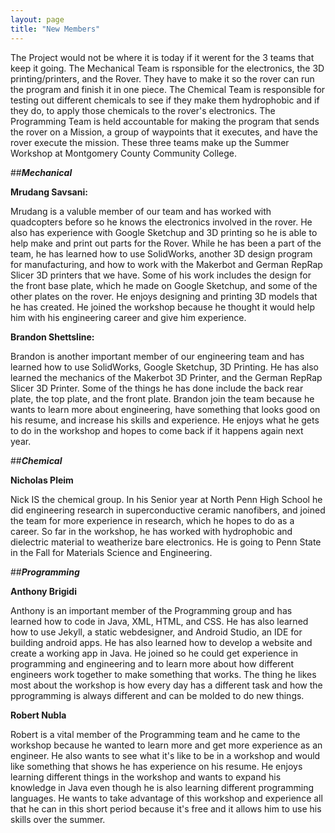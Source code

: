 ```yaml
---
layout: page
title: "New Members"
---
```


The Project would not be where it is today if it werent for the 3 teams that keep it going. The Mechanical Team is rsponsible for the electronics, the 3D printing/printers, and the Rover. They have to make it so the rover can run the program and
finish it in one piece. The Chemical Team is responsible for testing out different chemicals to see if they make them hydrophobic and if they do, to apply those chemicals
to the rover's electronics. The Programming Team is held accountable for making the program that sends the rover on a Mission, a group of waypoints that it executes, and 
have the rover execute the mission. These three teams make up the Summer Workshop at Montgomery County Community College.

##**_Mechanical_**

**Mrudang Savsani:**

Mrudang is a valuble member of our team and has worked with quadcopters before so he knows the electronics involved in the rover. He also has experience 
with Google Sketchup and 3D printing so he is able to help make and print out parts for the Rover. While he has been a part of the team, he has learned how 
to use SolidWorks, another 3D design program for manufacturing, and how to work with the Makerbot and German RepRap Slicer 3D printers that we have. Some 
of his work includes the design for the front base plate, which he made on Google Sketchup, and some of the other plates on the rover. He enjoys designing 
and printing 3D models that he has created. He joined the workshop because he thought it would help him with his engineering career and give him experience.

**Brandon Shettsline:**

Brandon is another important member of our engineering team and has learned how to use SolidWorks, Google Sketchup, 3D Printing. He has also learned the 
mechanics of the Makerbot 3D Printer, and the German RepRap Slicer 3D Printer. Some of the things he has done include the back rear plate, the top plate, 
and the front plate. Brandon join the team because he wants to learn more about engineering, have something that looks good on his resume, and increase his 
skills and experience. He enjoys what he gets to do in the workshop and hopes to come back if it happens again next year.

##**_Chemical_**

**Nicholas Pleim**

Nick IS the chemical group. In his Senior year at North Penn High School he did engineering research in superconductive ceramic nanofibers, and joined
the team for more experience in research, which he hopes to do as a career. So far in the workshop, he has worked with hydrophobic and dielectric 
material to weatherize bare electronics. He is going to Penn State in the Fall for Materials Science and Engineering.


##**_Programming_**

**Anthony Brigidi**

Anthony is an important member of the Programming group and has learned how to code in Java, XML, HTML, and CSS. He has also learned how to use Jekyll, 
a static webdesigner, and Android Studio, an IDE for building android apps. He has also learned how to develop a website and create a working app in 
Java. He joined so he could get experience in programming and engineering and to learn more about how different engineers work together to make 
something that works. The thing he likes most about the workshop is how every day has a different task and how the pprogramming is always different and 
can be molded to do new things.

**Robert Nubla**

Robert is a vital member of the Programming team and he came to the workshop because he wanted to learn more and get more experience as an engineer. He 
also wants to see what it's like to be in a workshop and would like something that shows he has experience on his resume. He enjoys learning different 
things in the workshop and wants to expand his knowledge in Java even though he is also learning different programming languages. He wants to take 
advantage of this workshop and experience all that he can in this short period because it's free and it allows him to use his skills over the summer.
